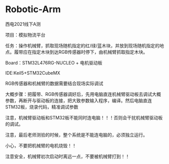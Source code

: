 # Robotic-Arm         
西电2021线下A测       

项目：模拟物流平台        

任务：操作机械臂，抓取现场随机指定的红/绿/蓝木块，并放到现场随机指定的地点。履带应在指定木块到达RGB传感器时停下，由机械臂抓取指定木块。        

Board：STM32L476RG-NUCLEO + 电机驱动板        

IDE:Keil5+STM32CubeMX        

RGB传感器和机械臂的数据需要结合现场实际调试           

大概步骤：把履带、RGB传感器调好后，先用电脑直连机械臂驱动板去调试大概参数，再断开与驱动板的连接，把大致参数输入程序，编译。然后电脑直连STM32板，烧录代码，精准调试参数               

注意，机械臂驱动板和STM32板不能同时连电脑！！！否则会干扰机械臂驱动板的调试。                

注意，最后老师测验的时候，整个系统是不能连电脑的，必须独立运行。           

小心，不要把机械臂的电机烧毁！！       

注意安全，机械臂初次启动时离远一点，不要被机械臂打到！！         
